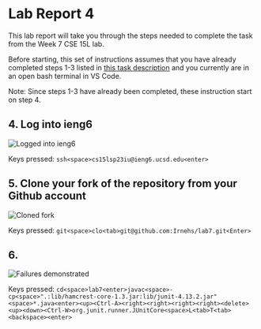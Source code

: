 # Lab Report 4 #
This lab report will take you through the steps needed to complete the task from the Week 7 CSE 15L lab.

Before starting, this set of instructions assumes that you have already completed steps 1-3 listed in [this task description](https://ucsd-cse15l-s23.github.io/week/week7/#timing-tasks) and you currently are in an open bash terminal in VS Code.

Note: Since steps 1-3 have already been completed, these instruction start on step 4.

## 4. Log into ieng6 ##
![Logged into ieng6](https://github.com/Irnehs/cse15l-lab-report/assets/24259613/77fc0eca-8e60-4bd2-803e-ced89222d180)

Keys pressed:
`ssh<space>cs15lsp23iu@ieng6.ucsd.edu<enter>`

## 5. Clone your fork of the repository from your Github account ##
![Cloned fork](https://github.com/Irnehs/cse15l-lab-report/assets/24259613/f379d8f2-9069-451f-8c23-71370a7909ba)

Keys pressed:
`git<space>clo<tab>git@github.com:Irnehs/lab7.git<Enter>`

## 6.
![Failures demonstrated](https://github.com/Irnehs/cse15l-lab-report/assets/24259613/25149514-7309-480e-bbdb-92eaf3c99090)

Keys pressed:
`cd<space>lab7<enter>javac<space>-cp<space>".:lib/hamcrest-core-1.3.jar:lib/junit-4.13.2.jar"<space>*.java<enter><up><Ctrl-A><right><right><right><right><delete><up><down><Ctrl-W>org.junit.runner.JUnitCore<space>L<tab>T<tab><backspace><enter>`
